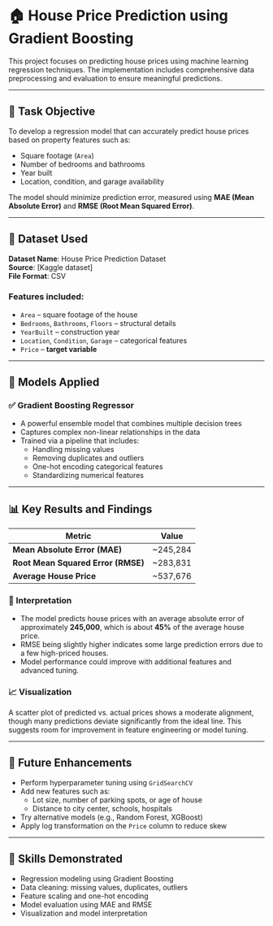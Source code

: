 # 🏠 House Price Prediction using Gradient Boosting

This project focuses on predicting house prices using machine learning regression techniques. The implementation includes comprehensive data preprocessing and evaluation to ensure meaningful predictions.

---

## 🎯 Task Objective

To develop a regression model that can accurately predict house prices based on property features such as:

- Square footage (`Area`)
- Number of bedrooms and bathrooms
- Year built
- Location, condition, and garage availability

The model should minimize prediction error, measured using **MAE (Mean Absolute Error)** and **RMSE (Root Mean Squared Error)**.

---

## 📁 Dataset Used

**Dataset Name**: House Price Prediction Dataset  
**Source**: [Kaggle dataset]  
**File Format**: CSV  

### Features included:

- `Area` – square footage of the house  
- `Bedrooms`, `Bathrooms`, `Floors` – structural details  
- `YearBuilt` – construction year  
- `Location`, `Condition`, `Garage` – categorical features  
- `Price` – **target variable**

---

## 🤖 Models Applied

### ✅ Gradient Boosting Regressor

- A powerful ensemble model that combines multiple decision trees
- Captures complex non-linear relationships in the data
- Trained via a pipeline that includes:
  - Handling missing values
  - Removing duplicates and outliers
  - One-hot encoding categorical features
  - Standardizing numerical features

---

## 📊 Key Results and Findings

| Metric | Value |
|--------|-------|
| **Mean Absolute Error (MAE)**  | ~245,284 |
| **Root Mean Squared Error (RMSE)** | ~283,831 |
| **Average House Price** | ~537,676 |

### 📌 Interpretation

- The model predicts house prices with an average absolute error of approximately **245,000**, which is about **45%** of the average house price.
- RMSE being slightly higher indicates some large prediction errors due to a few high-priced houses.
- Model performance could improve with additional features and advanced tuning.

### 📈 Visualization

A scatter plot of predicted vs. actual prices shows a moderate alignment, though many predictions deviate significantly from the ideal line. This suggests room for improvement in feature engineering or model tuning.

---

## 🔧 Future Enhancements

- Perform hyperparameter tuning using `GridSearchCV`
- Add new features such as:
  - Lot size, number of parking spots, or age of house
  - Distance to city center, schools, hospitals
- Try alternative models (e.g., Random Forest, XGBoost)
- Apply log transformation on the `Price` column to reduce skew

---

## 🧠 Skills Demonstrated

- Regression modeling using Gradient Boosting
- Data cleaning: missing values, duplicates, outliers
- Feature scaling and one-hot encoding
- Model evaluation using MAE and RMSE
- Visualization and model interpretation
